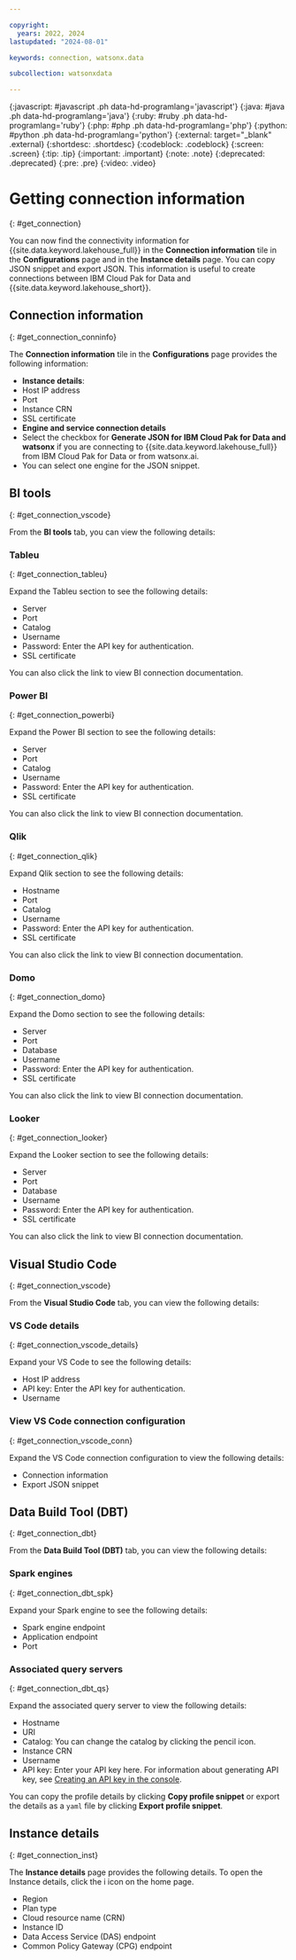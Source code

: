 ```yaml
---

copyright:
  years: 2022, 2024
lastupdated: "2024-08-01"

keywords: connection, watsonx.data

subcollection: watsonxdata

---
```


{:javascript: #javascript .ph data-hd-programlang='javascript'}
{:java: #java .ph data-hd-programlang='java'}
{:ruby: #ruby .ph data-hd-programlang='ruby'}
{:php: #php .ph data-hd-programlang='php'}
{:python: #python .ph data-hd-programlang='python'}
{:external: target="_blank" .external}
{:shortdesc: .shortdesc}
{:codeblock: .codeblock}
{:screen: .screen}
{:tip: .tip}
{:important: .important}
{:note: .note}
{:deprecated: .deprecated}
{:pre: .pre}
{:video: .video}

# Getting connection information
{: #get_connection}

You can now find the connectivity information for {{site.data.keyword.lakehouse_full}} in the **Connection information** tile in the **Configurations** page and in the **Instance details** page. You can copy JSON snippet and export JSON. This information is useful to create connections between IBM Cloud Pak for Data and {{site.data.keyword.lakehouse_short}}.

## Connection information
{: #get_connection_conninfo}

The **Connection information** tile in the **Configurations** page provides the following information:

   * **Instance details**:
   * Host IP address
   * Port
   * Instance CRN
   * SSL certificate
   * **Engine and service connection details**
   * Select the checkbox for **Generate JSON for IBM Cloud Pak for Data and watsonx** if you are connecting to {{site.data.keyword.lakehouse_full}} from IBM Cloud Pak for Data or from watsonx.ai.
   * You can select one engine for the JSON snippet.

## BI tools
{: #get_connection_vscode}

From the **BI tools** tab, you can view the following details:

### Tableu
{: #get_connection_tableu}

Expand the Tableu section to see the following details:

* Server
* Port
* Catalog
* Username
* Password: Enter the API key for authentication.
* SSL certificate

You can also click the link to view BI connection documentation.

### Power BI
{: #get_connection_powerbi}

Expand the Power BI section to see the following details:

* Server
* Port
* Catalog
* Username
* Password: Enter the API key for authentication.
* SSL certificate

You can also click the link to view BI connection documentation.

### Qlik
{: #get_connection_qlik}

Expand Qlik section to see the following details:

* Hostname
* Port
* Catalog
* Username
* Password: Enter the API key for authentication.
* SSL certificate

You can also click the link to view BI connection documentation.

### Domo
{: #get_connection_domo}

Expand the Domo section to see the following details:

* Server
* Port
* Database
* Username
* Password: Enter the API key for authentication.
* SSL certificate

You can also click the link to view BI connection documentation.

### Looker
{: #get_connection_looker}

Expand the Looker section to see the following details:

* Server
* Port
* Database
* Username
* Password: Enter the API key for authentication.
* SSL certificate

You can also click the link to view BI connection documentation.

## Visual Studio Code
{: #get_connection_vscode}

From the **Visual Studio Code** tab, you can view the following details:

### VS Code details
{: #get_connection_vscode_details}

Expand your VS Code to see the following details:

* Host IP address
* API key: Enter the API key for authentication.
* Username

### View VS Code connection configuration
{: #get_connection_vscode_conn}

Expand the VS Code connection configuration to view the following details:

* Connection information
* Export JSON snippet

## Data Build Tool (DBT)
{: #get_connection_dbt}

From the **Data Build Tool (DBT)** tab, you can view the following details:

### Spark engines
{: #get_connection_dbt_spk}

Expand your Spark engine to see the following details:

* Spark engine endpoint
* Application endpoint
* Port

### Associated query servers
{: #get_connection_dbt_qs}

Expand the associated query server to view the following details:

* Hostname
* URI
* Catalog: You can change the catalog by clicking the pencil icon.
* Instance CRN
* Username
* API key: Enter your API key here. For information about generating API key, see [Creating an API key in the console](https://cloud.ibm.com/docs/account?topic=account-userapikey&interface=ui#create_user_key).

You can copy the profile details by clicking **Copy profile snippet** or export the details as a `yaml` file by clicking **Export profile snippet**.

## Instance details
{: #get_connection_inst}

The **Instance details** page provides the following details. To open the Instance details, click the i icon on the home page.

   * Region
   * Plan type
   * Cloud resource name (CRN)
   * Instance ID
   * Data Access Service (DAS) endpoint
   * Common Policy Gateway (CPG) endpoint
